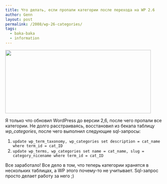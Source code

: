 ```yaml
---
title: Что делать, если пропали категории после перехода на WP 2.6
author: Genn
layout: post
permalink: /2008/wp-26-categories/
tags:
  - baka-baka
  - information
---
```

<img src="http://mega.genn.org/=^_^=/uploads/2008/08/wp261.jpg" alt="" title="WordPress 2.6 ruins categories" width="460" height="200" class="alignnone size-full wp-image-510" />

Я только что обновил WordPress до версии 2,6, после чего пропали все категории. Не долго расстраиваясь, восстановил из бекапа таблицу *wp_categories*, после чего выполнил следующие sql-запросы:

<ol class="h4x0r">
  <li>
    <code>update wp_term_taxonomy, wp_categories set description = cat_name where term_id = cat_ID</code>
  </li>
  <li>
    <code>update wp_terms, wp_categories set name = cat_name, slug = category_nicename where term_id = cat_ID</code>
  </li>
</ol>

Все заработало! Все дело в том, что теперь категории хранятся в нескольких таблицах, а WP этого почему-то не учитывает. Sql-запрос просто делает работу за него ;)